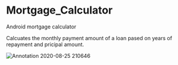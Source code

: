 # Mortgage_Calculator
Android mortgage calculator

Calcuates the monthly payment amount of a loan pased on years of repayment and pricipal amount.

![Annotation 2020-08-25 210646](https://user-images.githubusercontent.com/1578592/91250724-f392c380-e716-11ea-9bd5-cb3b69bcec24.png)
